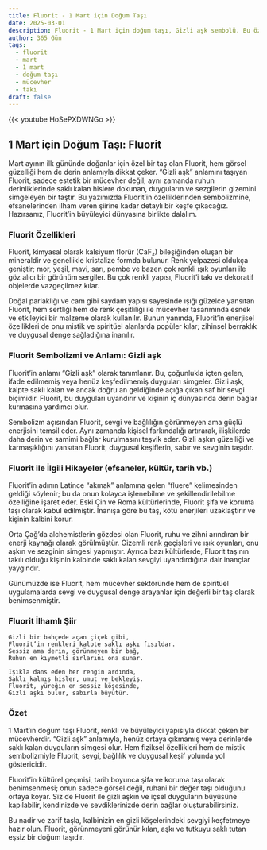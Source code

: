 ```yaml
---
title: Fluorit - 1 Mart için Doğum Taşı
date: 2025-03-01
description: Fluorit - 1 Mart için doğum taşı, Gizli aşk sembolü. Bu özel taşın derin anlamını öğrenin.
author: 365 Gün
tags:
  - fluorit
  - mart
  - 1 mart
  - doğum taşı
  - mücevher
  - takı
draft: false
---
```


{{< youtube HoSePXDWNGo >}}

## 1 Mart için Doğum Taşı: Fluorit

Mart ayının ilk gününde doğanlar için özel bir taş olan Fluorit, hem görsel güzelliği hem de derin anlamıyla dikkat çeker. “Gizli aşk” anlamını taşıyan Fluorit, sadece estetik bir mücevher değil; aynı zamanda ruhun derinliklerinde saklı kalan hislere dokunan, duyguların ve sezgilerin gizemini simgeleyen bir taştır. Bu yazımızda Fluorit’in özelliklerinden sembolizmine, efsanelerinden ilham veren şiirine kadar detaylı bir keşfe çıkacağız. Hazırsanız, Fluorit’in büyüleyici dünyasına birlikte dalalım.

### Fluorit Özellikleri

Fluorit, kimyasal olarak kalsiyum florür (CaF₂) bileşiğinden oluşan bir mineraldir ve genellikle kristalize formda bulunur. Renk yelpazesi oldukça geniştir; mor, yeşil, mavi, sarı, pembe ve bazen çok renkli ışık oyunları ile göz alıcı bir görünüm sergiler. Bu çok renkli yapısı, Fluorit’i takı ve dekoratif objelerde vazgeçilmez kılar.

Doğal parlaklığı ve cam gibi saydam yapısı sayesinde ışığı güzelce yansıtan Fluorit, hem sertliği hem de renk çeşitliliği ile mücevher tasarımında esnek ve etkileyici bir malzeme olarak kullanılır. Bunun yanında, Fluorit’in enerjisel özellikleri de onu mistik ve spiritüel alanlarda popüler kılar; zihinsel berraklık ve duygusal denge sağladığına inanılır.

### Fluorit Sembolizmi ve Anlamı: Gizli aşk

Fluorit’in anlamı “Gizli aşk” olarak tanımlanır. Bu, çoğunlukla içten gelen, ifade edilmemiş veya henüz keşfedilmemiş duyguları simgeler. Gizli aşk, kalpte saklı kalan ve ancak doğru an geldiğinde açığa çıkan saf bir sevgi biçimidir. Fluorit, bu duyguları uyandırır ve kişinin iç dünyasında derin bağlar kurmasına yardımcı olur.

Sembolizm açısından Fluorit, sevgi ve bağlılığın görünmeyen ama güçlü enerjisini temsil eder. Aynı zamanda kişisel farkındalığı artırarak, ilişkilerde daha derin ve samimi bağlar kurulmasını teşvik eder. Gizli aşkın güzelliği ve karmaşıklığını yansıtan Fluorit, duygusal keşiflerin, sabır ve sevginin taşıdır.

### Fluorit ile İlgili Hikayeler (efsaneler, kültür, tarih vb.)

Fluorit’in adının Latince “akmak” anlamına gelen “fluere” kelimesinden geldiği söylenir; bu da onun kolayca işlenebilme ve şekillendirilebilme özelliğine işaret eder. Eski Çin ve Roma kültürlerinde, Fluorit şifa ve koruma taşı olarak kabul edilmiştir. İnanışa göre bu taş, kötü enerjileri uzaklaştırır ve kişinin kalbini korur.

Orta Çağ’da alchemistlerin gözdesi olan Fluorit, ruhu ve zihni arındıran bir enerji kaynağı olarak görülmüştür. Gizemli renk geçişleri ve ışık oyunları, onu aşkın ve sezginin simgesi yapmıştır. Ayrıca bazı kültürlerde, Fluorit taşının takılı olduğu kişinin kalbinde saklı kalan sevgiyi uyandırdığına dair inançlar yaygındır.

Günümüzde ise Fluorit, hem mücevher sektöründe hem de spiritüel uygulamalarda sevgi ve duygusal denge arayanlar için değerli bir taş olarak benimsenmiştir.

### Fluorit İlhamlı Şiir

```
Gizli bir bahçede açan çiçek gibi,
Fluorit’in renkleri kalpte saklı aşkı fısıldar.
Sessiz ama derin, görünmeyen bir bağ,
Ruhun en kıymetli sırlarını ona sunar.

Işıkla dans eden her rengin ardında,
Saklı kalmış hisler, umut ve bekleyiş.
Fluorit, yüreğin en sessiz köşesinde,
Gizli aşkı bulur, sabırla büyütür.
```

### Özet

1 Mart’ın doğum taşı Fluorit, renkli ve büyüleyici yapısıyla dikkat çeken bir mücevherdir. “Gizli aşk” anlamıyla, henüz ortaya çıkmamış veya derinlerde saklı kalan duyguların simgesi olur. Hem fiziksel özellikleri hem de mistik sembolizmiyle Fluorit, sevgi, bağlılık ve duygusal keşif yolunda yol göstericidir.

Fluorit’in kültürel geçmişi, tarih boyunca şifa ve koruma taşı olarak benimsenmesi; onun sadece görsel değil, ruhani bir değer taşı olduğunu ortaya koyar. Siz de Fluorit ile gizli aşkın ve içsel duyguların büyüsüne kapılabilir, kendinizde ve sevdiklerinizde derin bağlar oluşturabilirsiniz.

Bu nadir ve zarif taşla, kalbinizin en gizli köşelerindeki sevgiyi keşfetmeye hazır olun. Fluorit, görünmeyeni görünür kılan, aşkı ve tutkuyu saklı tutan eşsiz bir doğum taşıdır.